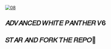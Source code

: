   <a href="https://ibb.co/N6NMDtn"><img src="https://telegra.ph/file/0102c62ca66d1b7576252.jpg" alt="08" border="0" /></a>                     

  ## 𝐴𝐷𝑉𝐴𝑁𝐶𝐸𝐷 𝑊𝐻𝐼𝑇𝐸 𝑃𝐴𝑁𝑇𝐻𝐸𝑅 𝑉6 
  ## 𝑆𝑇𝐴𝑅 𝐴𝑁𝐷 𝐹𝑂𝑅𝐾 𝑇𝐻𝐸 𝑅𝐸𝑃𝑂🥰
